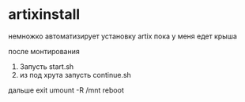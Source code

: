# artixinstall
немножко автоматизирует установку artix
пока у меня едет крыша

после монтирования
1. Запусть start.sh
2. из под хрута запусть continue.sh

дальше exit
umount -R /mnt
reboot
